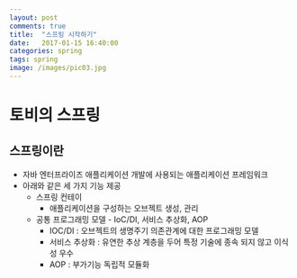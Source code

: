 ```yaml
---
layout: post
comments: true
title:  "스프링 시작하기"
date:   2017-01-15 16:40:00
categories: spring
tags: spring
image: /images/pic03.jpg
---  
```


# 토비의 스프링  
## 스프링이란  
- 자바 엔터프라이즈 애플리케이션 개발에 사용되는 애플리케이션 프레임워크
- 아래와 같은 세 가지 기능 제공
  * 스프링 컨테이
  	* 애플리케이션을 구성하는 오브젝트 생성, 관리
  * 공통 프로그래밍 모델 - IoC/DI, 서비스 추상화, AOP  
    * IOC/DI : 오브젝트의 생명주기 의존관계에 대한 프로그래밍 모델  
    * 서비스 추상화 : 유연한 추상 계층을 두어 특정 기술에 종속 되지 않고 이식성 우수  
    * AOP : 부가기능 독립적 모듈화  
